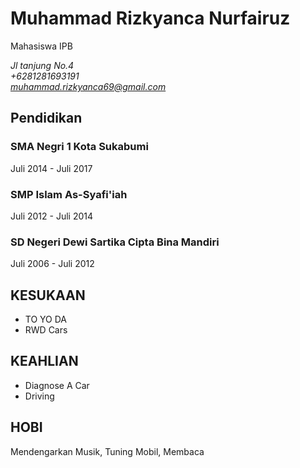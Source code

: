 # Muhammad Rizkyanca Nurfairuz
Mahasiswa IPB

*Jl tanjung No.4*\
 *+6281281693191*\
 *muhammad.rizkyanca69@gmail.com*

## Pendidikan
### SMA Negri 1 Kota Sukabumi
Juli 2014 - Juli 2017
### SMP Islam As-Syafi'iah
Juli 2012 - Juli 2014
### SD Negeri Dewi Sartika Cipta Bina Mandiri
Juli 2006 - Juli 2012
## KESUKAAN
- TO YO DA
- RWD Cars
## KEAHLIAN
- Diagnose A Car
- Driving
## HOBI
Mendengarkan Musik, Tuning Mobil, Membaca
